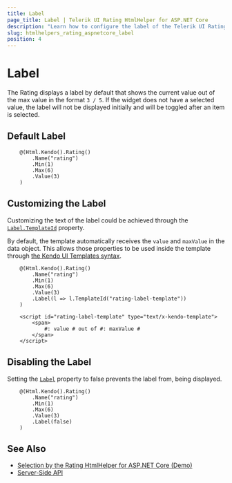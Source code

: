```yaml
---
title: Label
page_title: Label | Telerik UI Rating HtmlHelper for ASP.NET Core
description: "Learn how to configure the label of the Telerik UI Rating for ASP.NET Core."
slug: htmlhelpers_rating_aspnetcore_label
position: 4
---
```


# Label

The Rating displays a label by default that shows the current value out of the max value in the format `3 / 5`. If the widget does not have a selected value, the label will not be displayed initially and will be toggled after an item is selected.

## Default Label

```Razor
    @(Html.Kendo().Rating()
        .Name("rating")
        .Min(1)
        .Max(6)
        .Value(3)
    )
```

## Customizing the Label

Customizing the text of the label could be achieved through the [`Label.TemplateId`](https://docs.telerik.com/aspnet-core/api//Kendo.Mvc.UI.Fluent/RatingLabelSettingsBuilder#templateidsystemstring) property.

By default, the template automatically receives the `value` and `maxValue` in the data object. This allows those properties to be used inside the template through [the Kendo UI Templates syntax](https://docs.telerik.com/kendo-ui/framework/templates/overview).

```Razor
    @(Html.Kendo().Rating()
        .Name("rating")
        .Min(1)
        .Max(6)
        .Value(3)
        .Label(l => l.TemplateId("rating-label-template"))
    )

    <script id="rating-label-template" type="text/x-kendo-template">
        <span>
            #: value # out of #: maxValue #
        </span>
    </script>
```

## Disabling the Label

Setting the [`Label`](https://docs.telerik.com/aspnet-core/api//Kendo.Mvc.UI.Fluent/RatingBuilder#labelsystemstring) property to false prevents the label from, being displayed.

```Razor
    @(Html.Kendo().Rating()
        .Name("rating")
        .Min(1)
        .Max(6)
        .Value(3)
        .Label(false)
    )
```

## See Also

* [Selection by the Rating HtmlHelper for ASP.NET Core (Demo)](https://demos.telerik.com/aspnet-core/rating/selection)
* [Server-Side API](http://docs.telerik.com/aspnet-core/api/Kendo.Mvc/Rating)
